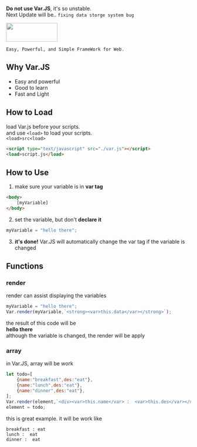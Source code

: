 **Do not use Var.JS**, it's so unstable.    
Next Update will be.. `fixing data storge system bug`   
    
<img src="https://ifh.cc/g/6OipzO.png"  width="140" height="51">

```
Easy, Powerful, and Simple FrameWork for Web.
```

## Why Var.JS
+ Easy and powerful
+ Good to learn
+ Fast and Light

## How to Load
load Var.js before your scripts.    
and use `<load>` to load your scripts.  
`<load>src<load>`
```html
<script type="text/javascript" src="./var.js"></script>
<load>script.js</load>
```

## How to Use
1. make sure your variable is in **var tag**
```html
<body>
    [myVariable]
</body>
```
2. set the variable, but don't **declare it**
```js
myVariable = "hello there";
```
3. **it's done!** Var.JS will automatically change the var tag if the variable is changed

## Functions
### render
render can assist displaying the variables
```js
myVariable = "hello there";
Var.render(myVariable,`<strong><var>this.data</var></strong>`);
```
the result of this code will be  
**hello there**         
although the variable is changed, the render will be apply

### array
in Var.JS, array will be work   
```js
let todo=[
    {name:"breakfast",des:"eat"},
    {name:"lunch",des:"eat"},
    {name:"dinner",des:"eat"},
];
Var.render(element,`<div><var>this.name</var> :  <var>this.des</var></div>`);
element = todo;
```
this is great example. it will be work like
```
breakfast : eat
lunch :  eat
dinner :  eat
```